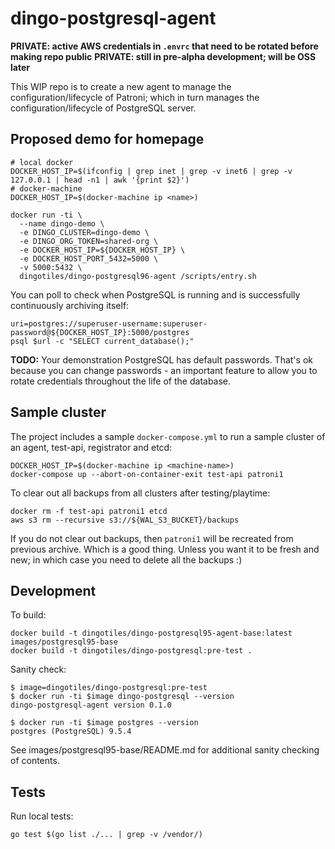 # dingo-postgresql-agent

**PRIVATE: active AWS credentials in `.envrc` that need to be rotated before making repo public**
**PRIVATE: still in pre-alpha development; will be OSS later**

This WIP repo is to create a new agent to manage the configuration/lifecycle of Patroni; which in turn manages the configuration/lifecycle of PostgreSQL server.

## Proposed demo for homepage

```
# local docker
DOCKER_HOST_IP=$(ifconfig | grep inet | grep -v inet6 | grep -v 127.0.0.1 | head -n1 | awk '{print $2}')
# docker-machine
DOCKER_HOST_IP=$(docker-machine ip <name>)

docker run -ti \
  --name dingo-demo \
  -e DINGO_CLUSTER=dingo-demo \
  -e DINGO_ORG_TOKEN=shared-org \
  -e DOCKER_HOST_IP=${DOCKER_HOST_IP} \
  -e DOCKER_HOST_PORT_5432=5000 \
  -v 5000:5432 \
  dingotiles/dingo-postgresql96-agent /scripts/entry.sh
```

You can poll to check when PostgreSQL is running and is successfully continuously archiving itself:

```
uri=postgres://superuser-username:superuser-password@${DOCKER_HOST_IP}:5000/postgres
psql $url -c "SELECT current_database();"
```

**TODO:** Your demonstration PostgreSQL has default passwords. That's ok because you can change passwords - an important feature to allow you to rotate credentials throughout the life of the database.




## Sample cluster

The project includes a sample `docker-compose.yml` to run a sample cluster of an agent, test-api, registrator and etcd:

```
DOCKER_HOST_IP=$(docker-machine ip <machine-name>)
docker-compose up --abort-on-container-exit test-api patroni1
```

To clear out all backups from all clusters after testing/playtime:

```
docker rm -f test-api patroni1 etcd
aws s3 rm --recursive s3://${WAL_S3_BUCKET}/backups
```

If you do not clear out backups, then `patroni1` will be recreated from previous archive. Which is a good thing. Unless you want it to be fresh and new; in which case you need to delete all the backups :)

## Development

To build:

```
docker build -t dingotiles/dingo-postgresql95-agent-base:latest images/postgresql95-base
docker build -t dingotiles/dingo-postgresql:pre-test .
```

Sanity check:

```
$ image=dingotiles/dingo-postgresql:pre-test
$ docker run -ti $image dingo-postgresql --version
dingo-postgresql-agent version 0.1.0

$ docker run -ti $image postgres --version
postgres (PostgreSQL) 9.5.4
```

See images/postgresql95-base/README.md for additional sanity checking of contents.

## Tests

Run local tests:

```
go test $(go list ./... | grep -v /vendor/)
```

